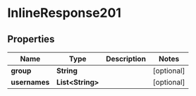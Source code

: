 
# InlineResponse201

## Properties
Name | Type | Description | Notes
------------ | ------------- | ------------- | -------------
**group** | **String** |  |  [optional]
**usernames** | **List&lt;String&gt;** |  |  [optional]



